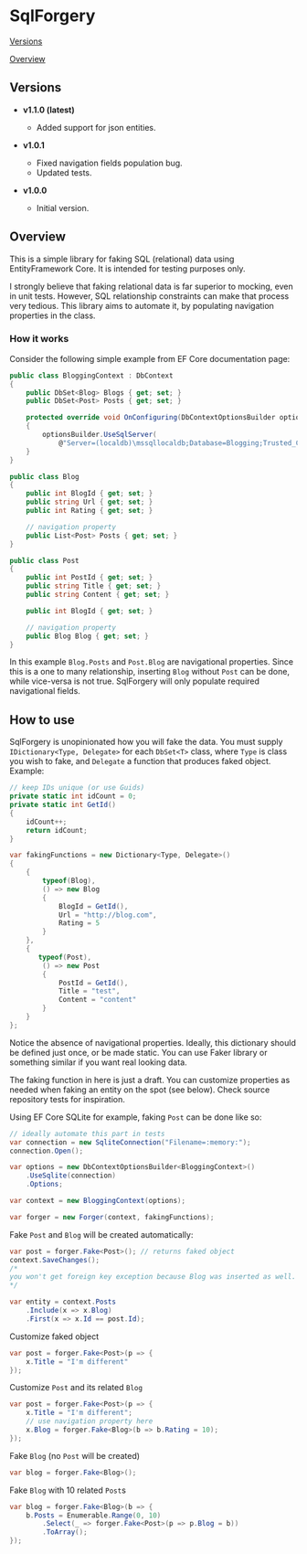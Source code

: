 # SqlForgery

[Versions](#versions)

[Overview](#overview)


## <a name="versions"></a> Versions

- **v1.1.0 (latest)**
    * Added support for json entities.

- **v1.0.1**
    * Fixed navigation fields population bug.
    * Updated tests.

- **v1.0.0**
    * Initial version.

## <a name="overview"></a> Overview
This is a simple library for faking SQL (relational) data using EntityFramework Core. It is intended for testing purposes only.

I strongly believe that faking relational data is far superior to mocking, even in unit tests. However, SQL relationship constraints can make that process very tedious. This library aims to automate it, by populating navigation properties in the class.

### How it works

Consider the following simple example from EF Core documentation page:

```csharp
public class BloggingContext : DbContext
{
    public DbSet<Blog> Blogs { get; set; }
    public DbSet<Post> Posts { get; set; }

    protected override void OnConfiguring(DbContextOptionsBuilder optionsBuilder)
    {
        optionsBuilder.UseSqlServer(
            @"Server=(localdb)\mssqllocaldb;Database=Blogging;Trusted_Connection=True;ConnectRetryCount=0");
    }
}

public class Blog
{
    public int BlogId { get; set; }
    public string Url { get; set; }
    public int Rating { get; set; }

    // navigation property
    public List<Post> Posts { get; set; }
}

public class Post
{
    public int PostId { get; set; }
    public string Title { get; set; }
    public string Content { get; set; }

    public int BlogId { get; set; }

    // navigation property
    public Blog Blog { get; set; }
}
```

In this example `Blog.Posts` and `Post.Blog` are navigational properties. Since this is a one to many relationship, inserting `Blog` without `Post` can be done, while vice-versa is not true. SqlForgery will only populate required navigational fields.

## How to use

SqlForgery is unopinionated how you will fake the data. You must supply `IDictionary<Type, Delegate>` for each `DbSet<T>` class, where `Type` is class you wish to fake, and `Delegate` a function that produces faked object. Example:

```csharp
// keep IDs unique (or use Guids)
private static int idCount = 0;
private static int GetId()
{
    idCount++;
    return idCount;
}

var fakingFunctions = new Dictionary<Type, Delegate>()
{
    {
        typeof(Blog),
        () => new Blog
        {
            BlogId = GetId(),
            Url = "http://blog.com",
            Rating = 5
        }
    },
    {
       typeof(Post),
        () => new Post
        {
            PostId = GetId(),
            Title = "test",
            Content = "content"
        }
    }
};
```
Notice the absence of navigational properties. Ideally, this dictionary should be defined just once, or be made static. You can use Faker library or something similar if you want real looking data.

The faking function in here is just a draft. You can customize properties as needed when faking an entity on the spot (see below). Check source repository tests for inspiration.

Using EF Core SQLite for example, faking `Post` can be done like so:
```csharp
// ideally automate this part in tests
var connection = new SqliteConnection("Filename=:memory:");
connection.Open();

var options = new DbContextOptionsBuilder<BloggingContext>()
    .UseSqlite(connection)
    .Options;

var context = new BloggingContext(options);

var forger = new Forger(context, fakingFunctions);
```

Fake `Post` and `Blog` will be created automatically:

```csharp
var post = forger.Fake<Post>(); // returns faked object
context.SaveChanges();
/*
you won't get foreign key exception because Blog was inserted as well.
*/

var entity = context.Posts
    .Include(x => x.Blog)
    .First(x => x.Id == post.Id);
```

Customize faked object

```csharp
var post = forger.Fake<Post>(p => {
    x.Title = "I'm different"
});
```

Customize `Post` and its related `Blog`

```csharp
var post = forger.Fake<Post>(p => {
    x.Title = "I'm different";
    // use navigation property here
    x.Blog = forger.Fake<Blog>(b => b.Rating = 10);
});
```

Fake `Blog` (no `Post` will be created)

```csharp
var blog = forger.Fake<Blog>();
```

Fake `Blog` with 10 related `Post`s

```csharp
var blog = forger.Fake<Blog>(b => {
    b.Posts = Enumerable.Range(0, 10)
        .Select(_ => forger.Fake<Post>(p => p.Blog = b))
        .ToArray();
});
```